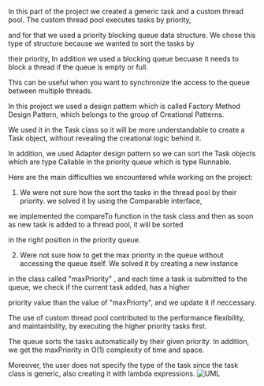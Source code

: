 In this part of the project we created a generic task and a custom thread pool. The custom thread pool executes tasks by priority,

and for that we used a priority blocking queue data structure. We chose this type of structure because we wanted to sort the tasks by

their priority, In addition we used a blocking queue becuase it needs to block a thread if the queue is empty or full.

This can be useful when you want to synchronize the access to the queue between multiple threads.


In this project we used a design pattern which is called Factory Method Design Pattern, which belongs to the group of Creational Patterns.

We used it in the Task class so it will be more understandable to create a Task object, without revealing the creational logic behind it.

In addition, we used Adapter design pattern so we can sort the Task objects which are type Callable in the priority queue which is type Runnable.

Here are the main difficulties we encountered while working on the project:

1. We were not sure how the sort the tasks in the thread pool by their priority. we solved it by using the Comparable interface,

we implemented the compareTo function in the task class and then as soon as new task is added to a thread pool, it will be sorted

in the right position in the priority queue.

2. Were not sure how to get the max priority in the queue without accessing the queue itself. We solved it by creating a new instance 

in the class called "maxPriority" , and each time a task is submitted to the queue, we check if the current task added, has a higher 

priority value than the value of "maxPriorty", and we update it if neccessary.


The use of custom thread pool contributed to the performance flexibility, and maintainbility, by executing the higher priority tasks first.

The queue sorts the tasks automatically by their given priority. In addition, we get the maxPriority in O(1) complexity of time and space.

Moreover, the user does not specify the type of the task since the task class is generic, also creating it with lambda expressions.
![UML](https://user-images.githubusercontent.com/85311237/211542792-30ee741e-b156-4348-9348-8e07c871e373.png)

